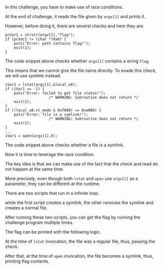 In this challenge, you have to make use of race conditions.

At the end of challenge, it reads the file given by `argv[1]` and prints it.

However, before doing it, there are several checks and here they are.

```
pcVar2 = strstr(argv[1],"flag");
if (pcVar2 != (char *)0x0) {
    puts("Error: path contains flag!");
    exit(1);
}
```

The code snippet above checks whether `argv[1]` contains a string `flag`.

This means that we cannot give the file name directly. To evade this check, we will use symlink instead.

```
iVar1 = lstat(argv[1],&local_a8);
if (iVar1 == -1) {
    puts("Error: failed to get file status!");
                    /* WARNING: Subroutine does not return */
    exit(1);
}
if ((local_a8.st_mode & 0xf000) == 0xa000) {
    puts("Error: file is a symlink!");
                    /* WARNING: Subroutine does not return */
    exit(1);
}
...
iVar1 = open(argv[1],0);
```

The code snippet above checks whether a file is a symlink.

Now it is time to leverage the race condition.

The key idea is that we can make use of the fact that the check and read do not happen at the same time.

More precisely, even though both `lstat` and `open` use `argv[1]` as a parameter, they can be different at the runtime.

There are two scripts that run in a infinite loop.

while the first script creates a symlink, the other removes the symlink and creates a normal file.

After running these two scripts, you can get the flag by running the challenge program multiple times.

The flag can be printed with the following logic.

At the time of `lstat` invocation, the file was a regular file, thus, passing the check.

After that, at the time of `open` invocation, the file becomes a symlink, thus, printing flag contents.
